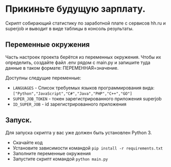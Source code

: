 # Прикиньте будущую зарплату.
Скрипт собирающий статистику по заработной плате с сервисов hh.ru и superjob и выводит в виде таблицы в консоль результаты.

## Переменные окружения
Часть настроек проекта берётся из переменных окружения. Чтобы их определить, создайте файл .env рядом с main.py и запишите туда данные в таком формате: ПЕРЕМЕННАЯ=значение.

Доступны следущие переменные:
* `LANGUAGES` - Список требуемых языков программирования вида: `["Python","JavaScript","C#","Java","PHP","C++","GO"]`
* `SUPER_JOB_TOKEN` - токен зарегистрированного приложения superjob
* `ID_SUPER_JOB` - id зарегистрированного приложения

## Запуск.
Для запуска скрипта у вас уже должен быть установлен Python 3. 
* Скачайте код
* Установите зависимости командой `pip install -r requirements.txt`
* Заполните переменные окружения
* Запустите скрипт командой `python main.py`


